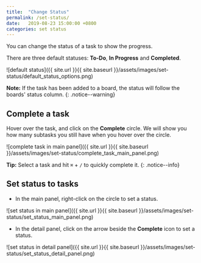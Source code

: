 ```yaml
---
title:  "Change Status"
permalink: /set-status/
date:   2019-08-23 15:00:00 +0800
categories: set status
---
```

You can change the status of a task to show the progress. 

There are three default statuses: **To-Do**, **In Progress** and **Completed**.

![default status]({{ site.url }}{{ site.baseurl }}/assets/images/set-status/default_status_options.png)

**Note:** If the task has been added to a board, the status will follow the boards' status column.
{: .notice--warning}

## Complete a task

Hover over the task, and click on the **Complete** circle. We will show you how many subtasks you still have when you hover over the circle.

![complete task in main panel]({{ site.url }}{{ site.baseurl }}/assets/images/set-status/complete_task_main_panel.png)

**Tip:** Select a task and hit `⌘` + `/` to quickly complete it.
{: .notice--info}


## Set status to tasks

- In the main panel, right-click on the circle to set a status.

![set status in main panel]({{ site.url }}{{ site.baseurl }}/assets/images/set-status/set_status_main_panel.png)

- In the detail panel, click on the arrow beside the **Complete** icon to set a status.

![set status in detail panel]({{ site.url }}{{ site.baseurl }}/assets/images/set-status/set_status_detail_panel.png)

